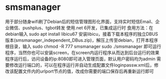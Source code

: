# smsmanager
用于部分随身wifi刷了Debian后的短信管理图形化界面，支持实时短信Email、企业微信、pushplus、tgbot转发
使用.net 6开发，已集成运行时
食用方法：在debian输入
sudo apt install libicu67
安装libicu，接着下载本程序的独立DBUS版本(smsmanager_independent_DBus.zip)，解压上传至debian，打开本程序根目录，输入
sudo chmod -R 777 smsmanager
sudo ./smsmanager
即可运行程序，当然你也可以安装screen，在screen内运行程序从而达到后台运行的效果
程序运行后，访问设备的ip:8080即可进入管理页面，默认用户密码均为admin
需要修改运行端口的，可以在程序运行并自动生成配置文件loginpassw.xml后，修改该配置文件内的urlport节点的值，改成你需要的端口保存后再重新运行即可
